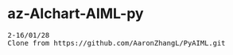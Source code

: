 # az-AIchart-AIML-py
<pre>
2-16/01/28
Clone from https://github.com/AaronZhangL/PyAIML.git  

</pre>
